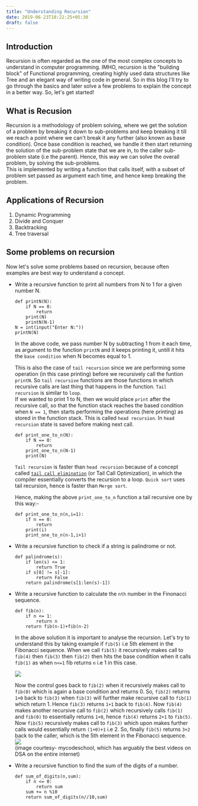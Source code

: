 ```yaml
---
title: "Understanding Recursion"
date: 2019-06-23T18:22:25+05:30
draft: false
---
```

## Introduction  
Recursion is often regarded as the one of the most complex concepts to understand in computer programming. IMHO, recursion is the "building block" of Functional programming, creating highly used data structures like Tree and an elegant way of writing code in general. So in this blog I'll try to go through the basics and later solve a few problems to explain the concept in a better way. So, let's get started!  
## What is Recusion  
Recursion is a methodology of problem solving, where we get the solution of a problem by breaking it down to sub-problems and keep breaking it till we reach a point where we can't break it any further (also known as base condition). Once base condition is reached, we handle it then start returning the solution of the sub-problem state that we are in, to the caller sub-problem state (i.e the parent). 
Hence, this way we can solve the overall problem, by solving the sub-problems.  
This is implemented by writing a function that calls itself, with a subset of problem set passed as argument each time, and hence keep breaking the problem.  
## Applications of Recursion  
1. Dynamic Programming
2. Divide and Conquer
3. Backtracking 
4. Tree traversal

## Some problems on recursion

Now let's solve some problems based on recursion, because often examples are best way to understand a concept.

*  Write a recursive function to print all numbers from N to 1 for a given number N.  

    ```
    def printN(N):
        if N == 0:
            return
        print(N)
        printN(N-1)
    N = int(input("Enter N:"))
    printN(N)
    ```
    In the above code, we pass number N by subtracting 1 from it each time, as argument to the function `printN` and it keeps printing it, untill it hits the `base condition` when N becomes equal to 1.

    This is also the case of `tail recursion` since we are performing some operation (in this case printing) before we recursively call the funtion `printN`. So `tail recursive` functions are those functions in which recursive calls are last thing that happens in the function. `Tail recursion` is similar to `loop`.  
    If we wanted to print 1 to N, then we would place `print` after the recursive call, so that the function stack reaches the based condition when `N == 1`, then starts performing the operations (here printing) as stored in the function stack. This is called `head recursion`. In `head recursion` state is saved before making next call.  
    ```
    def print_one_to_n(N):
        if N == 0:
            return
        print_one_to_n(N-1)
        print(N)
    ```


    `Tail recursion` is faster than `head recursion` because of a concept called [`tail call elimination`](https://www.geeksforgeeks.org/tail-call-elimination/) (or Tail Call Optimization), in which the compiler essentially converts the recursion to a loop. `Quick sort` uses tail recursion, hence is faster than `Merge sort`.   

    Hence, making the above `print_one_to_n` function a tail recursive one by this way:-  
    ```
    def print_one_to_n(n,i=1):
        if n == 0:
            return
        print(i)
        print_one_to_n(n-1,i+1)
    ```

*  Write a recursive function to check if a string is palindrome or not.   
    ```
    def palindrome(s):
        if len(s) <= 1:
            return True
        if s[0] != s[-1]:
            return False
        return palindrome(s[1:len(s)-1])

    ```  

    <!--
    TODO: Wrong solution

    3. Given `n` people in a circle, `kth` person is killed in every iteration. Find the survivor. (Josephus Problem)  
    ![](/images/2019-08-01-17-19-35.png)  


    ```
    def josephus(n,k,start,i,killed=[]):

        if n == len(killed) + 1:
            return set([x for x in range(1,n+1)]) - set(killed)
        if (start+1)%n == 0:
            next = 7
        else:
            next = (start+1)%n
        if start in killed:
            return josephus(n,k,next,i,killed)
        else:
            if i == k:
                killed.append(start)
                return josephus(n,k,start,1,killed)
            return josephus(n,k,next,i+1,killed)
    ```
    -->

*  Write a recursive function to calculate the `nth` number in the Finonacci sequence.     
    ```
    def fib(n):
        if n <= 1:
            return n
        return fib(n-1)+fib(n-2)
    ```
    In the above solution it is important to analyse the recursion. Let's try to understand this by taking example if `fib(5)` i.e 5th element in the Fibonacci sequence. When we call `fib(5)` it recursively makes call to `fib(4)` then `fib(3)` then `fib(2)` then hits the base condition when it calls `fib(1)` as when `n<=1` fib returns `n` i.e 1 in this case.  

    ![](/images/2019-08-03-12-32-24.png)  

    Now the control goes back to `fib(2)` when it recursively makes call to `fib(0)` which is again a base condition and returns 0. So, `fib(2)` returns `1+0` back to `fib(3)` when `fib(3)` will further make recursive call to `fib(1)` which return 1. Hence `fib(3)` returns `1+1` back to `fib(4)`. Now `fib(4)` makes another recursive call to `fib(2)` which recursively calls `fib(1)` and `fib(0)` to essentially returns `1+0`, hence `fib(4)` returns `2+1` to `fib(5)`. Now `fib(5)` recursively makes call to `fib(3)` which upon makes further calls would essentially return `(1+0)+1` i.e 2. So, finally `fib(5)` returns `3+2` back to the caller, which is the 5th element in the Fibonacci sequence.   
    ![](/images/2019-08-03-12-33-49.png)  
    (image courtesy- mycodeschool, which has arguably the best videos on DSA on the entire internet)  

*  Write a recursive function to find the sum of the digits of a number.    
    ```
    def sum_of_digits(n,sum):
        if n <= 0:
            return sum
        sum += n %10
        return sum_of_digits(n//10,sum) 
    ```



